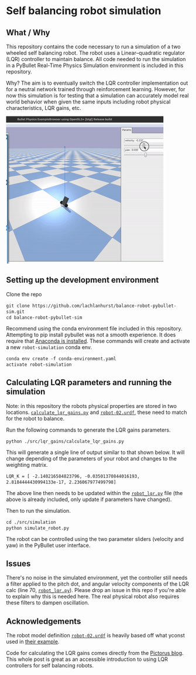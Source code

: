 # Self balancing robot simulation

## What / Why
This repository contains the code necessary to run a simulation of a two wheeled self balancing robot. The robot uses a Linear–quadratic regulator (LQR) controller to maintain balance. All code needed to run the simulation in a PyBullet Real-Time Physics Simulation environment is included in this repository.

Why? The aim is to eventually switch the LQR controller implementation out for a neutral network trained through reinforcement learning. However, for now this simulation is for testing that a simulation can accurately model real world behavior when given the same inputs including robot physical characteristics, LQR gains, etc.

![Animation of robot balancing in virtual simulation](./docs/balance_robot_sim.gif)

## Setting up the development environment

Clone the repo

    git clone https://github.com/lachlanhurst/balance-robot-pybullet-sim.git
    cd balance-robot-pybullet-sim

Recommend using the conda environment file included in this repository. Attempting to pip install pybullet was not a smooth experience. It does require that [Anaconda is installed](https://docs.anaconda.com/anaconda/install/). These commands will create and activate a new `robot-simulation` conda env.

    conda env create -f conda-environment.yaml
    activate robot-simulation

## Calculating LQR parameters and running the simulation

Note: in this repository the robots physical properties are stored in two locations. [`calculate_lqr_gains.py`](./src/lqr_gains/calculate_lqr_gains.py) and [`robot-02.urdf`](./src/simulation/robot-02.urdf), these need to match for the robot to balance.

Run the following commands to generate the LQR gains parameters.

    python ./src/lqr_gains/calculate_lqr_gains.py

This will generate a single line of output similar to that shown below. It will change depending of the parameters of your robot and changes to the weighting matrix.

    LQR_K = [ -2.140216584823796, -0.03501370844016193, 2.8184444430994133e-17, 2.236067977499798]

The above line then needs to be updated within the [`robot_lqr.py`](./src/simulation/robot_lqr.py) file (the above is already included, only update if parameters have changed).

Then to run the simulation.

    cd ./src/simulation
    python simulate_robot.py

The robot can be controlled using the two parameter sliders (velocity and yaw) in the PyBullet user interface.

## Issues

There's no noise in the simulated environment, yet the controller still needs a filter applied to the pitch dot, and angular velocity components of the LQR calc (line 70, [`robot_lqr.py`](./src/simulation/robot_lqr.py)). Please drop an issue in this repo if you're able to explain why this is needed here. The real physical robot also requires these filters to dampen oscillation.


## Acknowledgements

The robot model definition [`robot-02.urdf`](./src/simulation/robot-02.urdf) is heavily based off what yconst used in [their example](https://github.com/yconst/balance-bot).

Code for calculating the LQR gains comes directly from the [Pictorus blog](https://blog.pictor.us/lqr-control-of-a-self-balancing-robot/). This whole post is great as an accessible introduction to using LQR controllers for self balancing robots.




